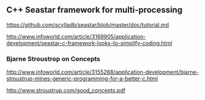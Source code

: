 ## C++ Seastar framework for multi-processing

https://github.com/scylladb/seastar/blob/master/doc/tutorial.md

http://www.infoworld.com/article/3169905/application-development/seastar-c-framework-looks-to-simplify-coding.html

### Bjarne Stroustrop on Concepts

http://www.infoworld.com/article/3155288/application-development/bjarne-stroustrup-mines-generic-programming-for-a-better-c.html

http://www.stroustrup.com/good_concepts.pdf
